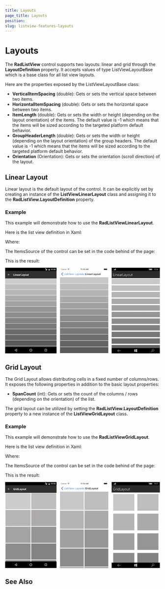 ```yaml
---
title: Layouts
page_title: Layouts
position: 
slug: listview-features-layouts
---
```


# Layouts

The **RadListView** control supports two layouts: linear and grid through the **LayoutDefinition** property. It accepts values of type ListViewLayoutBase which is a base class for all list view layouts. 

Here are the properties exposed by the ListViewLayoutBase class: 

- **VerticalItemSpacing** (double): Gets or sets the vertical space between two items.
- **HorizontalItemSpacing** (double): Gets or sets the horizontal space between two items.
- **ItemLength** (double): Gets or sets the width or height (depending on the layout orientation) of the items. The default value is -1 which means that the items will be sized according to the targeted platform default behavior.
- **GroupHeaderLength** (double): Gets or sets the width or height (depending on the layout orientation) of the group headers. The default value is -1 which means that the items will be sized according to the targeted platform default behavior.
- **Orientation** (Orientation): Gets or sets the orientation (scroll direction) of the layout.

## Linear Layout

Linear layout is the default layout of the control. It can be explicitly set by creating an instance of the **ListViewLinearLayout** class and assigning it to the **RadListView.LayoutDefinition** property.

### Example

This example will demonstrate how to use the **RadListViewLinearLayout**.

Here is the list view definition in Xaml:

<snippet id='listview-layouts-linearlayout-listview'/>

Where:

<snippet id='xmlns-teleriklistview'/>

The ItemsSource of the control can be set in the code behind of the page:

<snippet id='listview-layouts-linearlayout-source'/>

This is the result:

![Linear Vertical](images/listview-layouts-linear.png)

## Grid Layout

The Grid Layout allows distributing cells in a fixed number of columns/rows. It exposes the following properties in addition to the basic layout properties:

- **SpanCount** (int): Gets or sets the count of the columns / rows (depending on the orientation) of the list. 

The grid layout can be utilized by setting the **RadListView.LayoutDefinition** property to a new instance of the **ListViewGridLayout** class.

### Example

This example will demonstrate how to use the **RadListViewGridLayout**.

Here is the list view definition in Xaml:

<snippet id='listview-layouts-gridlayout-listview'/>

Where:

<snippet id='xmlns-teleriklistview'/>

The ItemsSource of the control can be set in the code behind of the page:

<snippet id='listview-layouts-gridlayout-source'/>

This is the result:

![Linear Vertical](images/listview-layouts-grid.png)

## See Also
